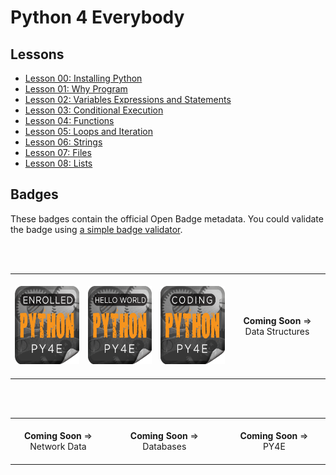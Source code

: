 # Python 4 Everybody

## Lessons

- [Lesson 00: Installing Python](00-InstallingPython/result-00.md)
- [Lesson 01: Why Program](01-WhyProgram/result-01.md)
- [Lesson 02: Variables Expressions and Statements](02-VariablesExpressionsStatements/result-02.md)
- [Lesson 03: Conditional Execution](03-ConditionalExecution/result-03.md)
- [Lesson 04: Functions](04-Functions/result-04.md)
- [Lesson 05: Loops and Iteration](05-LoopsIterations/result-05.md)
- [Lesson 06: Strings](06-Strings/result-06.md)
- [Lesson 07: Files](07-Files/result-07.md)
- [Lesson 08: Lists](08-Lists/result-08.md)

## Badges

These badges contain the official Open Badge metadata. You could validate the badge using [a simple badge validator](https://badgecheck.io/).

<br>

<br>

<table>
<tr>
<td align="center">
<img width="225" height="1"><br>
<img height="125" width="125" src="Badges/enrolled.png" alt="py4e enrolment badge"><br>
<img width="225" height="1"><br>
</td>
<td align="center">
<img width="225" height="1"><br>
<img height="125" width="125" src="Badges/hello.png" alt="py4e hello world badge"><br>
<img width="225" height="1"><br>  
</td>
<td align="center">
<img width="225" height="1"><br>
<img height="125" width="125" src="Badges/starting.png" alt="py4e getting started badge"><br>
<img width="225" height="1"><br>
</td>
<td align="center">
<img width="225" height="1"><br>
<strong>Coming Soon</strong> => <br> Data Structures <br>
<img width="225" height="1"><br>
</td>
</tr>
</table>

<br>

<br>

<table>
<tr>
<td align="center">
<img width="300" height="1"><br>
<strong>Coming Soon</strong> => <br> Network Data<br>
<img width="300" height="1"><br>
</td>
<td align="center">
<img width="300" height="1"><br>
<strong>Coming Soon</strong> => <br> Databases
<img width="300" height="1"><br>
</td>
<td align="center">
<img width="300" height="1"><br>
<strong>Coming Soon</strong> => <br> PY4E
<img width="300" height="1"><br>
</td>
</tr>
</table>


